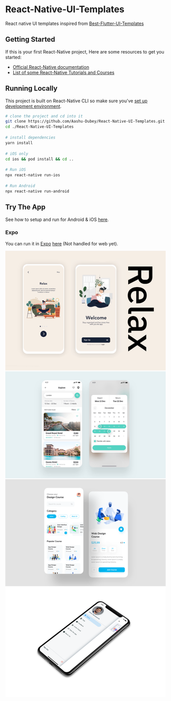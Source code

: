 # React-Native-UI-Templates

React native UI templates inspired from [Best-Flutter-UI-Templates](https://github.com/mitesh77/Best-Flutter-UI-Templates)

## Getting Started

If this is your first React-Native project, Here are some resources to get you started:

- [Official React-Native documentation](https://reactnative.dev/docs/getting-started)
- [List of some React-Native Tutorials and Courses](https://hackr.io/tutorials/learn-react-native)

## Running Locally

This project is built on React-Native CLI so make sure you've [set up development environment](https://reactnative.dev/docs/environment-setup).

```bash
# clone the project and cd into it
git clone https://github.com/Aashu-Dubey/React-Native-UI-Templates.git
cd ./React-Native-UI-Templates

# install dependencies
yarn install

# iOS only
cd ios && pod install && cd ..

# Run iOS
npx react-native run-ios

# Run Android
npx react-native run-android

```

## Try The App

See how to setup and run for Android & iOS [here](https://reactnative.dev/docs/next/environment-setup).

### Expo

You can run it in [Expo](https://docs.expo.io) [here](https://snack.expo.io/@ashu_dubey/react-native-ui-templates) (Not handled for web yet).

![Image](src/assets/introduction_animation/introduction_animation.png)
![Image](src/assets/hotel/hotel_booking.png)
![Image](src/assets/design_course/design_course.png)
![Image](src/assets/home/custom_drawer.png)
